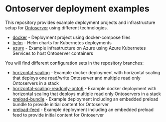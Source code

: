 # Ontoserver deployment examples

This repository provides example deployment projects and infrastructure setup for [Ontoserver](https://ontoserver.csiro.au) using different technologies.

* [docker](docker/) - Deployment project using docker-compose files
* [helm](helm/) - Helm charts for Kubernetes deployments
* [azure](azure/) - Example infrastructure on Azure using Azure Kubernetes Services to host Ontoserver containers

You will find different configuration sets in the repository branches:
* [horizontal-scaling](https://github.com/aehrc/ontoserver-deploy/tree/horizontal-scaling) - Example docker deployment with horizontal scaling that deploys one read/write Ontoserver and multiple read only Ontoservers in a stack
* [horizontal-scaling-readonly-onto6](https://github.com/aehrc/ontoserver-deploy/tree/horizontal-scaling-readonly-onto6) - Example docker deployment with horizontal scaling that deploys multiple read only Ontoservers in a stack
* [preload-bundle](https://github.com/aehrc/ontoserver-deploy/tree/preload-bundle) - Example deployment including an embedded preload bundle to provide initial content for Ontoserver
* [preload-feed](https://github.com/aehrc/ontoserver-deploy/tree/preload-feed) - Example deployment including an embedded preload feed to provide initial content for Ontoserver